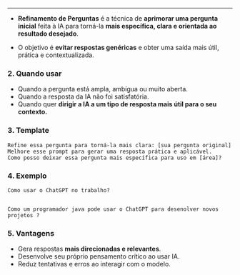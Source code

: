 ___
- **Refinamento de Perguntas** é a técnica de **aprimorar uma pergunta inicial** feita à IA para torná-la **mais específica, clara e orientada ao resultado desejado**.

- O objetivo é **evitar respostas genéricas** e obter uma saída mais útil, prática e contextualizada.

### 2. Quando usar
- Quando a pergunta está ampla, ambígua ou muito aberta.
- Quando a resposta da IA não foi satisfatória.
- Quando quer **dirigir a IA a um tipo de resposta mais útil para o seu contexto.**

### 3. Template
```
Refine essa pergunta para torná-la mais clara: [sua pergunta original]
Melhore esse prompt para gerar uma resposta prática e aplicável.
Como posso deixar essa pergunta mais específica para uso em [área]?
```

### 4. Exemplo
```
Como usar o ChatGPT no trabalho?


Como um programador java pode usar o ChatGPT para desenolver novos projetos ?
```

### 5. Vantagens
- Gera respostas **mais direcionadas e relevantes**.
- Desenvolve seu próprio pensamento crítico ao usar IA.
- Reduz tentativas e erros ao interagir com o modelo.